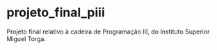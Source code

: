 # projeto_final_piii
Projeto final relativo à cadeira de Programação III, do Instituto Superior Miguel Torga.
